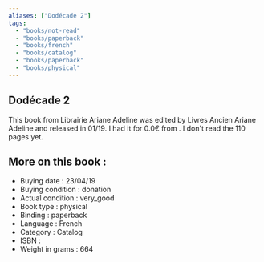 ```yaml
---
aliases: ["Dodécade 2"] 
tags: 
  - "books/not-read" 
  - "books/paperback" 
  - "books/french"
  - "books/catalog"
  - "books/paperback"
  - "books/physical"
---
```



## Dodécade 2
This book from Librairie Ariane Adeline was edited by Livres Ancien Ariane Adeline and released in 01/19. I had it for 0.0€ from . I don't read the 110 pages yet.

## More on this book :
- Buying date : 23/04/19
- Buying condition : donation
- Actual condition : very_good
- Book type : physical
- Binding : paperback
- Language : French
- Category : Catalog
- ISBN : 
- Weight in grams : 664
